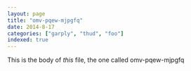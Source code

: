 ```yaml
---
layout: page
title: "omv-pqew-mjpgfq"
date: 2014-8-17
categories: ["garply", "thud", "foo"]
indexed: true
---
```

This is the body of _this_ file, the one called omv-pqew-mjpgfq

